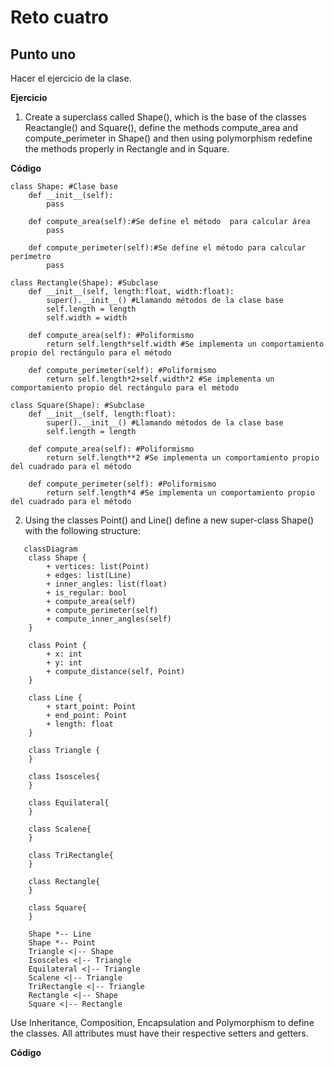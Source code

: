 # Reto cuatro
## Punto uno
Hacer el ejercicio de la clase.

**Ejercicio**

1. Create a superclass called Shape(), which is the base of the classes Reactangle() and Square(), define the methods compute_area and compute_perimeter in Shape() and then using polymorphism redefine the methods properly in Rectangle and in Square.

**Código**

```
class Shape: #Clase base
    def __init__(self):
        pass
    
    def compute_area(self):#Se define el método  para calcular área
        pass

    def compute_perimeter(self):#Se define el método para calcular perímetro
        pass
    
class Rectangle(Shape): #Subclase
    def __init__(self, length:float, width:float):
        super().__init__() #Llamando métodos de la clase base
        self.length = length
        self.width = width

    def compute_area(self): #Poliformismo
        return self.length*self.width #Se implementa un comportamiento propio del rectángulo para el método
    
    def compute_perimeter(self): #Poliformismo
        return self.length*2+self.width*2 #Se implementa un comportamiento propio del rectángulo para el método
    
class Square(Shape): #Subclase
    def __init__(self, length:float):
        super().__init__() #Llamando métodos de la clase base
        self.length = length

    def compute_area(self): #Poliformismo
        return self.length**2 #Se implementa un comportamiento propio del cuadrado para el método
    
    def compute_perimeter(self): #Poliformismo
        return self.length*4 #Se implementa un comportamiento propio del cuadrado para el método

```

2. Using the classes Point() and Line() define a new super-class Shape() with the following structure:
```mermaid
   classDiagram
    class Shape {
        + vertices: list(Point)
        + edges: list(Line)
        + inner_angles: list(float)
        + is_regular: bool
        + compute_area(self)
        + compute_perimeter(self)
        + compute_inner_angles(self)
    }

    class Point {
        + x: int
        + y: int
        + compute_distance(self, Point)
    }

    class Line {
        + start_point: Point
        + end_point: Point
        + length: float
    }

    class Triangle {
    }

    class Isosceles{
    }

    class Equilateral{
    }

    class Scalene{
    }

    class TriRectangle{
    }

    class Rectangle{
    }

    class Square{
    }

    Shape *-- Line 
    Shape *-- Point
    Triangle <|-- Shape
    Isosceles <|-- Triangle
    Equilateral <|-- Triangle
    Scalene <|-- Triangle
    TriRectangle <|-- Triangle
    Rectangle <|-- Shape
    Square <|-- Rectangle
```

Use Inheritance, Composition, Encapsulation and Polymorphism to define the classes. All attributes must have their respective setters and getters.

**Código**

```

```
